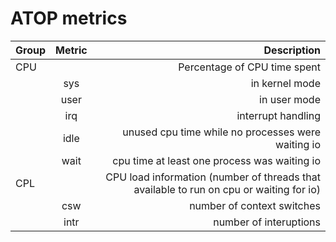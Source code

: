 # ATOP metrics

| Group         | Metric        | Description                                        |
| ------------- |:-------------:| --------------------------------------------------:|
| CPU           |               | Percentage of CPU time spent                       |
|               | sys           | in kernel mode                                     |
|               | user          | in user mode                                       |
|               | irq           | interrupt handling                                 |
|               | idle          | unused cpu time while no processes were waiting io |
|               | wait          | cpu time at least one process was waiting io       |
| CPL           |               | CPU load information (number of threads that available to run on cpu or waiting for io)|
|               | csw           | number of context switches       |
|               | intr          | number of interuptions       |